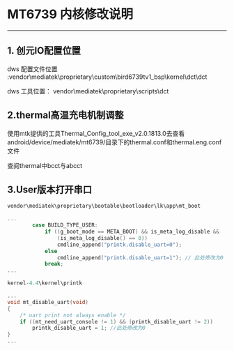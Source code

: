 # **MT6739 内核修改说明**

------------------------------

## 1. 创元IO配置位置  
dws 配置文件位置 :vendor\mediatek\proprietary\custom\bird6739tv1_bsp\kernel\dct\dct

dws 工具位置： vendor\mediatek\proprietary\scripts\dct

## 2.thermal高温充电机制调整
使用mtk提供的工具Thermal_Config_tool_exe_v2.0.1813.0去查看android/device/mediatek/mt6739/目录下的thermal.conf和thermal.eng.conf文件

查阅thermal中bcct与abcct

## 3.User版本打开串口
```c
vendor\mediatek\proprietary\bootable\bootloader\lk\app\mt_boot

...
        case BUILD_TYPE_USER:
            if ((g_boot_mode == META_BOOT) && is_meta_log_disable &&
                (is_meta_log_disable() == 0))
                cmdline_append("printk.disable_uart=0");
            else
                cmdline_append("printk.disable_uart=1"); // 此处修改为0
            break;
...        
```

```c
kernel-4.4\kernel\printk

...
void mt_disable_uart(void)
{
    /* uart print not always enable */
    if ((mt_need_uart_console != 1) && (printk_disable_uart != 2))
        printk_disable_uart = 1; //此处修改为0
}
...

```
